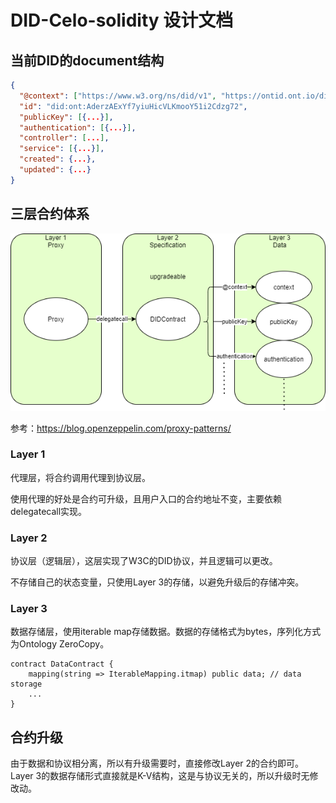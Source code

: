 # DID-Celo-solidity 设计文档

## 当前DID的document结构

```json
{
  "@context": ["https://www.w3.org/ns/did/v1", "https://ontid.ont.io/did/v2"],
  "id": "did:ont:AderzAExYf7yiuHicVLKmooY51i2Cdzg72",
  "publicKey": [{...}],
  "authentication": [{...}],
  "controller": [...],
  "service": [{...}],
  "created": {...},
  "updated": {...}
}
```

## 三层合约体系

![image](../structure.png)

参考：https://blog.openzeppelin.com/proxy-patterns/

### Layer 1

代理层，将合约调用代理到协议层。

使用代理的好处是合约可升级，且用户入口的合约地址不变，主要依赖delegatecall实现。

### Layer 2

协议层（逻辑层），这层实现了W3C的DID协议，并且逻辑可以更改。

不存储自己的状态变量，只使用Layer 3的存储，以避免升级后的存储冲突。

### Layer 3

数据存储层，使用iterable map存储数据。数据的存储格式为bytes，序列化方式为Ontology ZeroCopy。

```solidity
contract DataContract {
    mapping(string => IterableMapping.itmap) public data; // data storage
    ...
}
```

## 合约升级

由于数据和协议相分离，所以有升级需要时，直接修改Layer 2的合约即可。Layer 3的数据存储形式直接就是K-V结构，这是与协议无关的，所以升级时无修改动。
